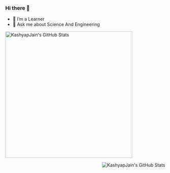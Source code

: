 ### Hi there 👋

- 🔭 I’m a Learner
- 💬 Ask me about Science And Engineering

<p>
  
  <img width="400"
       alt="KashyapJain's GitHub Stats" 
       src="https://github-readme-stats.vercel.app/api?username=kashyapjain&show_icons=true&theme=radical&hide=stars&line_height=45" /> 
  
  <img alt="KashyapJain's GitHub Stats" 
       align="right"
       src="https://github-readme-stats.vercel.app/api/top-langs/?username=kashyapjain&count_private=true&line_height=52" />
</p>

